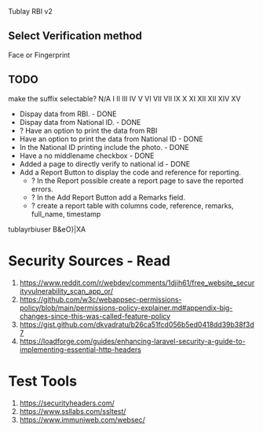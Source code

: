 Tublay RBI v2

## Select Verification method

Face or Fingerprint

## TODO

make the suffix selectable?
N/A
I
II
III
IV
V
VI
VII
VII
IX
X
XI
XII
XII
XIV
XV

- Dispay data from RBI. - DONE
- Dispay data from National ID. - DONE
- ? Have an option to print the data from RBI
- Have an option to print the data from National ID - DONE
- In the National ID printing include the photo. - DONE
- Have a no middlename checkbox - DONE
- Added a page to directly verify to national id - DONE
- Add a Report Button to display the code and reference for reporting.
    - ? In the Report possible create a report page to save the reported errors.
    - ? In the Add Report Button add a Remarks field.
    - ? create a report table with columns code, reference, remarks, full_name, timestamp

tublayrbiuser
B&eO}|XA

# Security Sources - Read

1. https://www.reddit.com/r/webdev/comments/1djih61/free_website_securityvulnerability_scan_app_or/
2. https://github.com/w3c/webappsec-permissions-policy/blob/main/permissions-policy-explainer.md#appendix-big-changes-since-this-was-called-feature-policy
3. https://gist.github.com/dkvadratu/b26ca51fcd056b5ed0418dd39b38f3d7
4. https://loadforge.com/guides/enhancing-laravel-security-a-guide-to-implementing-essential-http-headers

# Test Tools

1. https://securityheaders.com/
2. https://www.ssllabs.com/ssltest/
3. https://www.immuniweb.com/websec/
